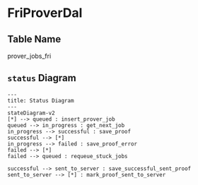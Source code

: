 # FriProverDal

## Table Name

prover_jobs_fri


## `status` Diagram

```mermaid
---
title: Status Diagram
---
stateDiagram-v2
[*] --> queued : insert_prover_job
queued --> in_progress : get_next_job
in_progress --> successful : save_proof
successful --> [*] 
in_progress --> failed : save_proof_error
failed --> [*]
failed --> queued : requeue_stuck_jobs

successful --> sent_to_server : save_successful_sent_proof
sent_to_server --> [*] : mark_proof_sent_to_server

```